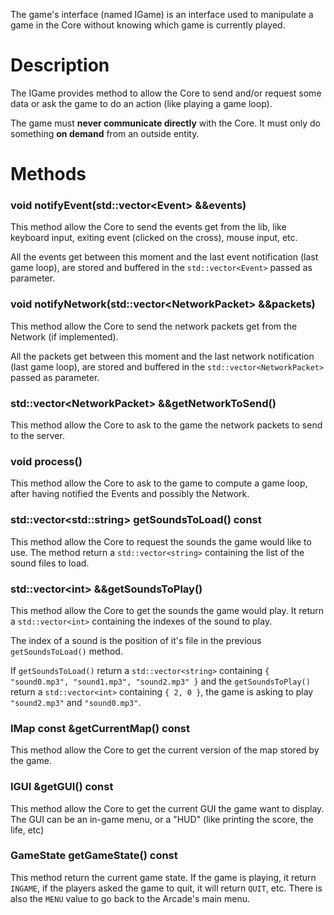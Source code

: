 The game's interface (named IGame) is an interface used to manipulate a game in the Core without knowing which game is currently played.

# Description

The IGame provides method to allow the Core to send and/or request some data or ask the game to do an action (like playing a game loop).

The game must **never communicate directly** with the Core. It must only do something **on demand** from an outside entity.

# Methods

### void notifyEvent(std::vector\<Event\> &&events)

This method allow the Core to send the events get from the lib, like keyboard input, exiting event (clicked on the cross), mouse input, etc.

All the events get between this moment and the last event notification (last game loop), are stored and buffered in the `std::vector<Event>` passed as parameter.

### void notifyNetwork(std::vector\<NetworkPacket\> &&packets)

This method allow the Core to send the network packets get from the Network (if implemented).

All the packets get between this moment and the last network notification (last game loop), are stored and buffered in the `std::vector<NetworkPacket>` passed as parameter.

### std::vector\<NetworkPacket\> &&getNetworkToSend()

This method allow the Core to ask to the game the network packets to send to the server.

### void process()

This method allow the Core to ask to the game to compute a game loop, after having notified the Events and possibly the Network.

### std::vector\<std::string\> getSoundsToLoad() const

This method allow the Core to request the sounds the game would like to use. The method return a `std::vector<string>` containing the list of the sound files to load.

### std::vector\<int\> &&getSoundsToPlay()

This method allow the Core to get the sounds the game would play. It return a `std::vector<int>` containing the indexes of the sound to play.

The index of a sound is the position of it's file in the previous `getSoundsToLoad()` method.

If `getSoundsToLoad()` return a `std::vector<string>` containing `{ "sound0.mp3", "sound1.mp3", "sound2.mp3" }` and the `getSoundsToPlay()` return a `std::vector<int>` containing `{ 2, 0 }`, the game is asking to play `"sound2.mp3"` and `"sound0.mp3"`.

### IMap const &getCurrentMap() const

This method allow the Core to get the current version of the map stored by the game.

### IGUI &getGUI() const

This method allow the Core to get the current GUI the game want to display.
The GUI can be an in-game menu, or a "HUD" (like printing the score, the life, etc)

### GameState getGameState() const

This method return the current game state. If the game is playing, it return `INGAME`, if the players asked the game to quit, it will return `QUIT`, etc. There is also the `MENU` value to go back to the Arcade's main menu.